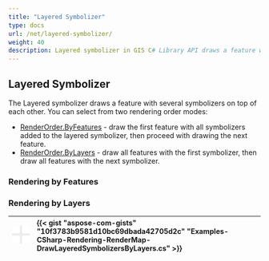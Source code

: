 ```yaml
---
title: "Layered Symbolizer"
type: docs
url: /net/layered-symbolizer/
weight: 40
description: Layered symbolizer in GIS C# Library API draws a feature with several symbolizers on top of each other with rendering order modes based on features or layers.
---
```


## **Layered Symbolizer**
The Layered symbolizer draws a feature with several symbolizers on top of each other. You can select from two rendering order modes:

- [RenderOrder.ByFeatures](https://apireference.aspose.com/gis/net/aspose.gis.rendering.symbolizers/renderingorder) - draw the first feature with all symbolizers added to the layered symbolizer, then proceed with drawing the next feature.
- [RenderOrder.ByLayers](https://apireference.aspose.com/gis/net/aspose.gis.rendering.symbolizers/renderingorder) - draw all features with the first symbolizer, then draw all features with the next symbolizer.
### **Rendering by Features**

### **Rendering by Layers**


|![todo:image_alt_text](layered-symbolizer_1.png)|{{< gist "aspose-com-gists" "10f3783b9581d10bc69dbada42705d2c" "Examples-CSharp-Rendering-RenderMap-DrawLayeredSymbolizersByLayers.cs" >}}|
| :- | :- |

